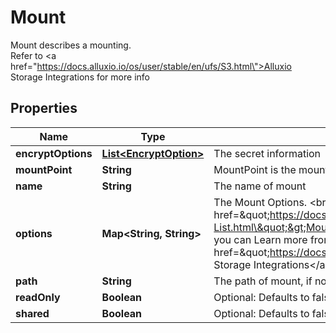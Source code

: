 

# Mount

Mount describes a mounting. <br> Refer to <a href=\"https://docs.alluxio.io/os/user/stable/en/ufs/S3.html\">Alluxio Storage Integrations</a> for more info
## Properties

Name | Type | Description | Notes
------------ | ------------- | ------------- | -------------
**encryptOptions** | [**List&lt;EncryptOption&gt;**](EncryptOption.md) | The secret information |  [optional]
**mountPoint** | **String** | MountPoint is the mount point of source. |  [optional]
**name** | **String** | The name of mount |  [optional]
**options** | **Map&lt;String, String&gt;** | The Mount Options. &lt;br&gt; Refer to &lt;a href&#x3D;\&quot;https://docs.alluxio.io/os/user/stable/en/reference/Properties-List.html\&quot;&gt;Mount Options&lt;/a&gt;.  &lt;br&gt; The option has Prefix &#39;fs.&#39; And you can Learn more from &lt;a href&#x3D;\&quot;https://docs.alluxio.io/os/user/stable/en/ufs/S3.html\&quot;&gt;The Storage Integrations&lt;/a&gt; |  [optional]
**path** | **String** | The path of mount, if not set will be /{Name} |  [optional]
**readOnly** | **Boolean** | Optional: Defaults to false (read-write). |  [optional]
**shared** | **Boolean** | Optional: Defaults to false (shared). |  [optional]



